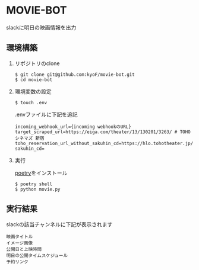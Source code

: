# MOVIE-BOT
slackに明日の映画情報を出力

## 環境構築
1. リポジトリのclone
    ```
    $ git clone git@github.com:kyoF/movie-bot.git
    $ cd movie-bot
    ```

2. 環境変数の設定
    ```
    $ touch .env
    ```
    .envファイルに下記を追記
    ```
    incoming_webhook_url={incoming webhookのURL}
    target_scraped_url=https://eiga.com/theater/13/130201/3263/ # TOHOシネマズ 新宿
    toho_reservation_url_without_sakuhin_cd=https://hlo.tohotheater.jp/net/movie/TNPI3060J01.do?sakuhin_cd=
    ```

3. 実行
    
   [poetry](https://cocoatomo.github.io/poetry-ja/)をインストール
   ```
   $ poetry shell
   $ python movie.py
   ```

## 実行結果
slackの該当チャンネルに下記が表示されます
```
映画タイトル
イメージ画像
公開日と上映時間
明日の公開タイムスケジュール
予約リンク
```
